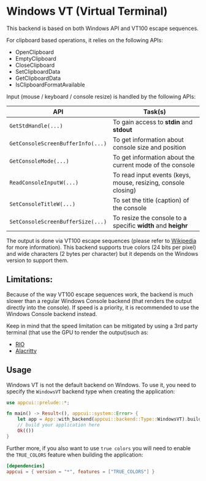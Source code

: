 # Windows VT (Virtual Terminal)

This backend is based on both Windows API and VT100 escape sequences.

For clipboard based operations, it relies on the following APIs:
* OpenClipboard
* EmptyClipboard
* CloseClipboard
* SetClipboardData
* GetClipboardData
* IsClipboardFormatAvailable

Input (mouse / keyboard / console resize) is handled by the following APIs:

| API                               | Task(s)                                                            |
| --------------------------------- | ------------------------------------------------------------------ |
| `GetStdHandle(...)`               | To gain access to **stdin** and **stdout**                         |
| `GetConsoleScreenBufferInfo(...)` | To get information about console size and position                 |
| `GetConsoleMode(...)`             | To get information about the current mode of the console           |
| `ReadConsoleInputW(...)`          | To read input events (keys, mouse, resizing, console closing)      |
| `SetConsoleTitleW(...)`           | To set the title (caption) of the console                          |
| `SetConsoleScreenBufferSize(...)` | To resize the console to a specific **width** and **heighr**       |

The output is done via VT100 escape sequences (please refer to [Wikipedia](https://en.wikipedia.org/wiki/ANSI_escape_code) for more information). This backend supports true colors (24 bits per pixel) and wide characters (2 bytes per character) but it depends on the Windows version to support them.

## Limitations:

Because of the way VT100 escape sequences work, the backend is much slower than a regular Windows Console backend (that renders the output directly into the console). If speed is a priority, it is recommended to use the Windows Console backend instead.

Keep in mind that the speed limitation can be mitigated by using a 3rd party terminal (that use the GPU to render the output)such as:
* [RIO](https://rioterm.com/)
* [Alacritty](https://alacritty.org/)

## Usage

Windows VT is not the default backend on Windows. To use it, you need to specify the `WindowsVT` backend type when creating the application:

```rust
use appcui::prelude::*;

fn main() -> Result<(), appcui::system::Error> {
    let app = App::with_backend(appcui::backend::Type::WindowsVT).build()?;
    // build your application here
    Ok(())
}
```

Further more, if you also want to use `true colors` you will need to enable the `TRUE_COLORS` feature when building the application:

```toml
[dependencies]
appcui = { version = "*", features = ["TRUE_COLORS"] }
```






